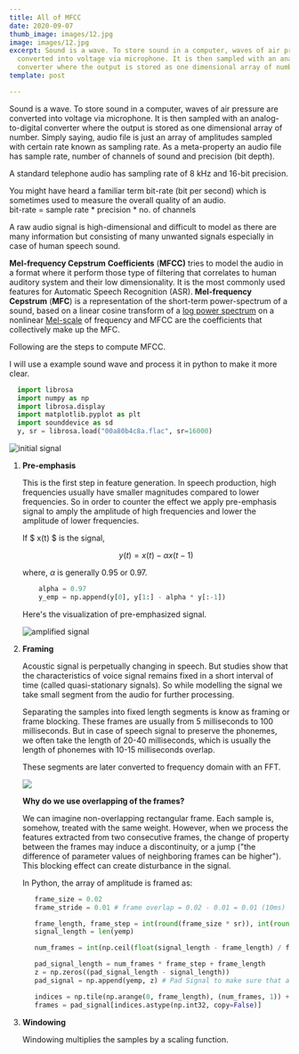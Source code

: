 ```yaml
---
title: All of MFCC
date: 2020-09-07
thumb_image: images/12.jpg
image: images/12.jpg
excerpt: Sound is a wave. To store sound in a computer, waves of air pressure are
  converted into voltage via microphone. It is then sampled with an analog-to-digital
  converter where the output is stored as one dimensional array of number.
template: post

---
```

Sound is a wave. To store sound in a computer, waves of air pressure are converted into voltage via microphone. It is then sampled with an analog-to-digital converter where the output is stored as one dimensional array of number. Simply saying, audio file is just an array of amplitudes sampled with certain rate known as sampling rate. As a meta-property an audio file has sample rate, number of channels of sound and precision (bit depth).

A standard telephone audio has sampling rate of 8 kHz and 16-bit precision.

You might have heard a familiar term bit-rate (bit per second) which is sometimes used to measure the overall quality of an audio.  
bit-rate = sample rate * precision * no. of channels

A raw audio signal is high-dimensional and difficult to model as there are many information but consisting of many unwanted signals especially in case of human speech sound.

**Mel-frequency Cepstrum** **Coefficients** (**MFCC)** tries to model the audio in a format where it perform those type of filtering that correlates to human auditory system and their low dimensionality. It is the most commonly used features for Automatic Speech Recognition (ASR). **Mel-frequency Cepstrum** (**MFC**) is a representation of the short-term power-spectrum of a sound, based on a linear cosine transform of a [log power spectrum](https://en.wikipedia.org/wiki/Power_spectrum "Power spectrum") on a nonlinear [Mel-scale](https://en.wikipedia.org/wiki/Mel_scale "Mel scale") of frequency and MFCC are the coefficients that collectively make up the MFC.

Following are the steps to compute MFCC.

I will use a example sound wave and process it in python to make it more clear.

```python
  import librosa 
  import numpy as np 
  import librosa.display
  import matplotlib.pyplot as plt
  import sounddevice as sd
  y, sr = librosa.load("00a80b4c8a.flac", sr=16000)
```

![initial signal](/images/y.png "Initial Signal")

1. **Pre-emphasis**

   This is the first step in feature generation. In speech production, high frequencies usually have smaller magnitudes compared to lower frequencies. So in order to counter the effect we apply pre-emphasis signal to amply the amplitude of high frequencies and lower the amplitude of lower frequencies.

   If $ x(t) $ is the signal,

   $$
   y(t) = x(t) - \alpha x(t-1)
   $$

   where, $\alpha$ is generally 0.95 or 0.97.

   ```python
       alpha = 0.97
       y_emp = np.append(y[0], y[1:] - alpha * y[:-1])
   ```

   Here's the visualization of pre-emphasized signal.

   ![amplified signal](/images/yemp.png "Pre-emphasized signal")
2. **Framing**

   Acoustic signal is perpetually changing in speech. But studies show that the characteristics of voice signal remains fixed in a short interval of time (called quasi-stationary signals). So while modelling the signal we take small segment from the audio for further processing.

   Separating the samples into fixed length segments is know as framing or frame blocking. These frames are usually from 5 milliseconds to 100 milliseconds. But in case of speech signal to preserve the phonemes, we often take the length of 20-40 milliseconds, which is usually the length of phonemes with 10-15 milliseconds overlap.

   These segments are later converted to frequency domain with an FFT.

   ![](/images/framing.jpg)

   **Why do we use overlapping of the frames?**

   We can imagine non-overlapping rectangular frame. Each sample is, somehow, treated with the same weight. However, when we process the features extracted from two consecutive frames, the change of property between the frames may induce a discontinuity, or a jump ("the difference of parameter values of neighboring frames can be higher"). This blocking effect can create disturbance in the signal.

   In Python, the array of amplitude is framed as:

   ```python
      frame_size = 0.02
      frame_stride = 0.01 # frame overlap = 0.02 - 0.01 = 0.01 (10ms)
   
      frame_length, frame_step = int(round(frame_size * sr)), int(round(frame_stride * sr))  # Convert from seconds to samples
      signal_length = len(yemp)
   
      num_frames = int(np.ceil(float(signal_length - frame_length) / frame_step))  # Make sure that we have at least 1 frame
   
      pad_signal_length = num_frames * frame_step + frame_length
      z = np.zeros((pad_signal_length - signal_length))
      pad_signal = np.append(yemp, z) # Pad Signal to make sure that all frames have equal number of samples without truncating any samples from the original signal
   
      indices = np.tile(np.arange(0, frame_length), (num_frames, 1)) + np.tile(np.arange(0, num_frames * frame_step, frame_step), (frame_length, 1)).T
      frames = pad_signal[indices.astype(np.int32, copy=False)]
   ```
3. **Windowing**

   Windowing multiplies the samples by a scaling function.